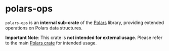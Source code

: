 # polars-ops

`polars-ops` is an **internal sub-crate** of the [Polars](https://crates.io/crates/polars) library, providing extended operations on Polars data structures.

**Important Note**: This crate is **not intended for external usage**. Please refer to the main [Polars crate](https://crates.io/crates/polars) for intended usage.
